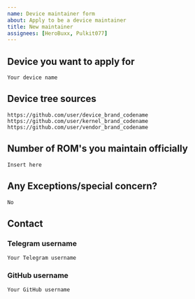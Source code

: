 ```yaml
---
name: Device maintainer form
about: Apply to be a device maintainer
title: New maintainer
assignees: [HeroBuxx, Pulkit077]
---
```


## Device you want to apply for
```
Your device name
```

## Device tree sources
<!--
* Must be public on GitHub/GitLab
* Must add kernel and vendor as well
* Authorship should be proper
* Add common trees if applicable
-->
```
https://github.com/user/device_brand_codename
https://github.com/user/kernel_brand_codename
https://github.com/user/vendor_brand_codename
```

## Number of ROM's you maintain officially
```
Insert here
```

## Any Exceptions/special concern?
```
No
```

## Contact

### Telegram username
```
Your Telegram username
```

### GitHub username
```
Your GitHub username
```